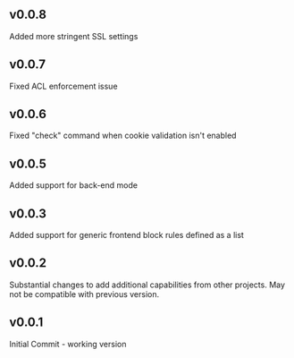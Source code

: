 v0.0.8
---------------------------
Added more stringent SSL settings

v0.0.7
---------------------------
Fixed ACL enforcement issue

v0.0.6
---------------------------
Fixed "check" command when cookie validation isn't enabled

v0.0.5
---------------------------
Added support for back-end mode

v0.0.3
---------------------------
Added support for generic frontend block rules defined as a list

v0.0.2
---------------------------
Substantial changes to add additional capabilities from other projects. May not be compatible with previous version.

v0.0.1
---------------------------
Initial Commit - working version
